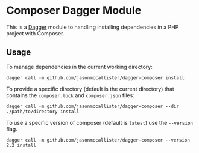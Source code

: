 # Composer Dagger Module

This is a [Dagger](https://dagger.io) module to handling installing dependencies in a PHP project with Composer.

## Usage

To manage dependencies in the current working directory:

```
dagger call -m github.com/jasonmccallister/dagger-composer install
```

To provide a specific directory (default is the current directory) that contains the `composer.lock` and `composer.json` files:

```
dagger call -m github.com/jasonmccallister/dagger-composer --dir ./path/to/directory install
```

To use a specific version of composer (default is `latest`) use the `--version` flag.

```
dagger call -m github.com/jasonmccallister/dagger-composer --version 2.2 install
```
